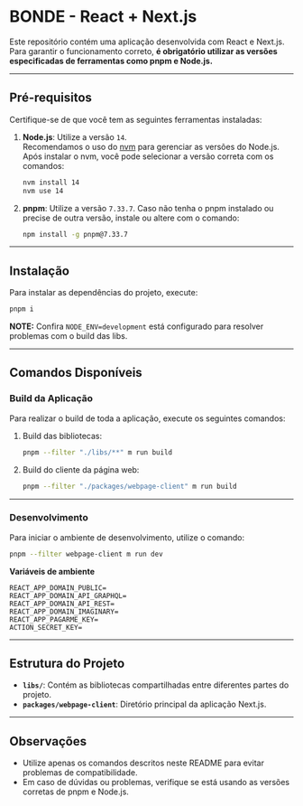 # BONDE - React + Next.js

Este repositório contém uma aplicação desenvolvida com React e Next.js.  
Para garantir o funcionamento correto, **é obrigatório utilizar as versões especificadas de ferramentas como pnpm e Node.js.**

---

## Pré-requisitos

Certifique-se de que você tem as seguintes ferramentas instaladas:

1. **Node.js**: Utilize a versão `14`.  
   Recomendamos o uso do [nvm](https://github.com/nvm-sh/nvm) para gerenciar as versões do Node.js.  
   Após instalar o nvm, você pode selecionar a versão correta com os comandos:
   ```bash
   nvm install 14
   nvm use 14
   ```

2. **pnpm**: Utilize a versão `7.33.7`.
   Caso não tenha o pnpm instalado ou precise de outra versão, instale ou altere com o comando:  
   ```bash
   npm install -g pnpm@7.33.7
   ```

---

## Instalação

Para instalar as dependências do projeto, execute:
```bash
pnpm i
```

**NOTE:** Confira `NODE_ENV=development` está configurado para resolver problemas com o build das libs.

---

## Comandos Disponíveis

### Build da Aplicação

Para realizar o build de toda a aplicação, execute os seguintes comandos:  
1. Build das bibliotecas:  
   ```bash
   pnpm --filter "./libs/**" m run build
   ```
2. Build do cliente da página web:  
   ```bash
   pnpm --filter "./packages/webpage-client" m run build
   ```

---

### Desenvolvimento

Para iniciar o ambiente de desenvolvimento, utilize o comando:
```bash
pnpm --filter webpage-client m run dev
```

**Variáveis de ambiente**
```
REACT_APP_DOMAIN_PUBLIC=
REACT_APP_DOMAIN_API_GRAPHQL=
REACT_APP_DOMAIN_API_REST=
REACT_APP_DOMAIN_IMAGINARY=
REACT_APP_PAGARME_KEY=
ACTION_SECRET_KEY=
```

---

## Estrutura do Projeto

- **`libs/`**: Contém as bibliotecas compartilhadas entre diferentes partes do projeto.
- **`packages/webpage-client`**: Diretório principal da aplicação Next.js.

---

## Observações

- Utilize apenas os comandos descritos neste README para evitar problemas de compatibilidade.
- Em caso de dúvidas ou problemas, verifique se está usando as versões corretas de pnpm e Node.js.
